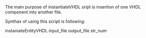 The main purpose of instantiateVHDL sript is insertion of one VHDL component into another file.

Synthax of using this script is following:

instaniateEntityVHDL input_file output_file str_num
